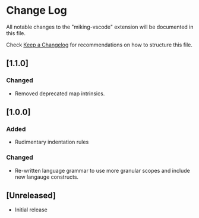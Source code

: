 # Change Log
All notable changes to the "miking-vscode" extension will be documented in this file.

Check [Keep a Changelog](http://keepachangelog.com/) for recommendations on how to structure this file.

## [1.1.0]

### Changed

- Removed deprecated map intrinsics.

## [1.0.0]

### Added

- Rudimentary indentation rules

### Changed

- Re-written language grammar to use more granular scopes and include new langauge constructs.

## [Unreleased]
- Initial release
